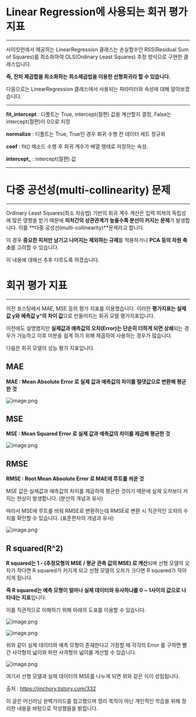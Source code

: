 # Linear Regression에 사용되는 회귀 평가 지표

----

사이킷런에서 제공하는 LinearRegression 클래스는 손실함수인 RSS(Residual Sum of Squares)를 최소화하여 OLS(Ordinary Least Squares) 추정 방식으로 구현한 클래스입니다.

**즉, 잔차 제곱합을 최소화하는 최소제곱법을 이용한 선형회귀라 할 수 있습니다.**

다음으로는 LinearRegression 클래스에서 사용되는 파라미터와 속성에 대해 알아보겠습니다.

----

**fit_intercept** : 디폴트는 True, intercept(절편) 값을 계산할지 결정, False는 intercept(절편)이 0으로 지정

**normalize** : 디폴트는 True, True인 경우 회귀 수행 전 데이터 세트 정규화

**coef** : fit() 메소드 수행 후 회귀 계수가 배열 행태로 저장하는 속성.
    
 
**intercept_** : intercept(절편) 값

---

# 다중 공선성(multi-collinearity) 문제
---

Ordinary Least Squares(최소 자승법) 기반의 회귀 계수 계산은 입력 피쳐의 독립성에 많은 영향을 받기 때문에 **피처간의 상관관계가 높을수록 분산이 커지는 문제**가 발생합니다. 이를 **다중 공성선(multi-collinearity)**문제라고 합니다. 

이 경우 **중요한 피처만 남기고 나머지는 제외하는 규제**를 적용하거나 **PCA 등의 차원 축소**를 고려할 수 있습니다. 

이 내용에 대해선 추후 다루도록 하겠습니다.

# 회귀 평가 지표
---

이전 포스팅에서 MAE, MSE 등의 평가 지표를 이용했습니다. 이러한 **평가지표는 실제 값 y와 예측값 y^의 차이 값**으로 만들어지는 회귀 모델 평가지표입니다.

이전에도 설명했지만 **실제값과 예측값의 오차(Error)는 단순히 더하게 되면 상쇄**되는 경우가 가능하고 이후 미분을 쉽게 하기 위해 제곱하여 사용하는 경우가 많습니다.

다음은 회귀 모델의 성능 평가 지표입니다.

## MAE

**MAE : Mean Absolute Error 로 실제 값과 예측값의 차이를 절댓값으로 변환해 평균한 것**

![image.png](attachment:image.png)

## MSE

**MSE : Mean Squared Error 로 실제 값과 예측값의 차이를 제곱해 평균한 것**

![image.png](attachment:image.png)

## RMSE

**RMSE : Root Mean Absolute Error 로 MAE에 루트를 씌운 것**

MSE 값은 실제값과 예측값의 차이를 제곱하여 평균한 것이기 때문에 실제 오차보다 커지는 현상이 발생합니다. (분산의 개념과 유사)

따라서 MSE에 루트를 씌워 RMSE로 변환하는데 RMSE로 변환 시 직관적인 오차의 수치를 확인할 수 있습니다. (표준편차의 개념과 유사)

![image.png](attachment:image.png)

## R squared(R^2)

**R squared는 1 - (추정모형의 MSE / 평균 관측 값의 MSE) 로 계산**되며 선형 모델의 오차가 작다면 R squared가 커지게 되고 선형 모델의 오차가 크다면 R squared가 작아지게 됩니다. 

**즉 R squared는 예측 모형이 얼마나 실제 데이터와 유사하냐를 0 ~ 1사이의 값으로 나타내는 지표**입니다.

이를 직관적으로 이해하기 위해 아래의 도표를 이용할 수 있습니다.

![image.png](attachment:image.png)

![image.png](attachment:image.png)

위와 같이 실제 데이터와 예측 모형이 존재한다고 가정할 때 각각의 Error 를 구하면 빨간 사각형의 넓이와 파란 사격형의 넓이를 계산할 수 있습니다.


![image.png](attachment:image.png)

여기서 선형 모델과 실제 데이터의 MSE를 나누게 되면 위와 같은 식이 성립됩니다.

출처 : https://jinchory.tistory.com/332

이 글은 머신러닝 완벽가이드를 참고했으며 영리 목적이 아닌 개인적인 학습을 위해 정리한 내용을 바탕으로 작성했음을 밝힙니다.

